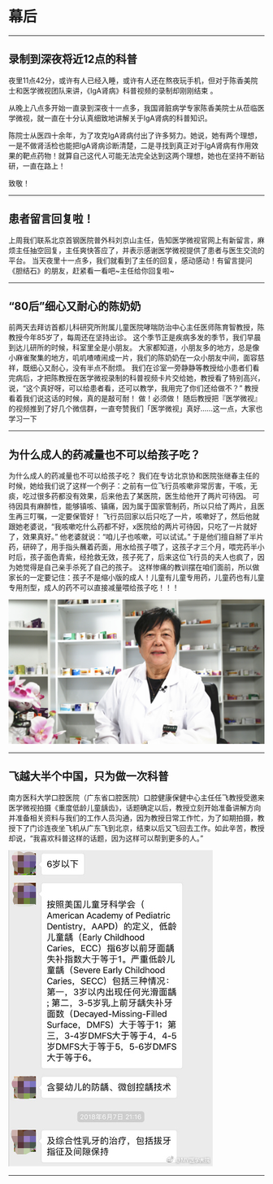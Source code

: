 # 幕后

---



## 录制到深夜将近12点的科普

夜里11点42分，或许有人已经入睡，或许有人还在熬夜玩手机，但对于陈香美院士和医学微视团队来讲，《IgA肾病》科普视频的录制却刚刚结束 。

从晚上八点多开始一直录到深夜十一点多，我国肾脏病学专家陈香美院士从莅临医学微视，就一直在十分认真细致地讲解关于IgA肾病的科普知识。

陈院士从医四十余年，为了攻克IgA肾病付出了许多努力。她说，她有两个理想，一是不做肾活检也能把IgA肾病诊断清楚，二是寻找到真正对于IgA肾病有作用效果的靶点药物！就算自己这代人可能无法完全达到这两个理想，她也在坚持不断钻研，一直在路上！

致敬！

---



## 患者留言回复啦！

上周我们联系北京首钢医院普外科刘京山主任，告知医学微视官网上有新留言，麻烦主任抽空回复，主任爽快答应了，并表示感谢医学微视提供了患者与医生交流的平台。
当天夜里十一点多，我们就看到了主任的回复，感动感动！有留言提问《胆结石》的朋友，赶紧看一看吧~主任给你回复啦~

---



## “80后”细心又耐心的陈奶奶　

前两天去拜访首都儿科研究所附属儿童医院哮喘防治中心主任医师陈育智教授，陈教授今年85岁了，每周还在坚持出诊。
这个季节正是疾病多发的季节，我们早晨到达儿研所的时候，科室里全是小朋友。
大家都知道，小朋友多的地方，总是像小麻雀聚集的地方，叽叽喳喳闹成一片，我们的陈奶奶在一众小朋友中间，面容慈祥，既细心又耐心，没有半点不耐烦。
我们在诊室一旁静静等教授给小患者们看完病后，才把陈教授在医学微视录制的科普视频卡片交给她，教授看了特别高兴，说，“这个真好呀，可以给患者看，还可以教学，我用完了你们还给做不？”
教授看着我们说这话的时候，真的是敲可耐！
做！必须做！
随后教授把『医学微视』的视频推到了好几个微信群，一直夸赞我们「医学微视」真好……这一点，大家也学习一下

---



## 为什么成人的药减量也不可以给孩子吃？　

为什么成人的药减量也不可以给孩子吃？
我们在专访北京协和医院张继春主任的时候，她给我们说了这样一个例子：之前有一位飞行员咳嗽非常厉害，干咳，无痰，吃过很多药都没有效果，后来他去了某医院，医生给他开了两片可待因。
可待因具有麻醉性，能够镇咳、镇痛，因为属于国家管制药，所以只给了两片，且医生再三叮嘱，一定要保管好！
飞行员回家以后只吃了一片，咳嗽好了，然后他就跟她老婆说，“我咳嗽吃什么药都不好，x医院给的两片可待因，只吃了一片就好了，效果真好。”
他老婆就说：“咱儿子也咳嗽，可以试试。”
于是他们擅自掰了半片药，研碎了，用手指头蘸着药面，用水给孩子喂了，这孩子才三个月，喂完药半小时后，孩子面色青紫，经抢救无效，孩子死了，后来这位飞行员的夫人也疯了，因为她觉得是自己亲手杀死了自己的孩子。
这样惨痛的教训摆在咱们面前，所以做家长的一定要记住：孩子不是缩小版的成人！儿童有儿童专用药，儿童药也有儿童专用剂型，成人的药不可以直接减量喂给孩子吃！！！

![1678287414663](image/c32_01/1678287414663.png)

---



## 飞越大半个中国，只为做一次科普　

南方医科大学口腔医院（广东省口腔医院）口腔健康保健中心主任任飞教授受邀来医学微视拍摄《重度低龄儿童龋齿》，话题确定以后，教授立刻开始准备讲解方向并准备相关资料与我们的工作人员沟通，因为教授日常工作忙，为了如期拍摄，教授下了门诊连夜坐飞机从广东飞到北京，结束以后又飞回去工作。如此辛苦，教授却说，“我喜欢科普这样的话题，因为这样可以帮到更多的人。”

![1678287460581](image/c32_01/1678287460581.png)

---
